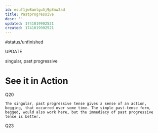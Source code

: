 ```yaml
---
id: esuf1jw8amlgu5j9p8mw2ad
title: Pastprogressive
desc: ''
updated: 1741019902521
created: 1741019902521
---
```

#status/unfinished 

UPDATE

singular, past progressive

# See it in Action 
Q20

    The singular, past progressive tense gives a sense of an action, begging, that occurred over some time. The simple past-tense form, begged, would also work here, but the immediacy of past progressive tense is better.

Q23